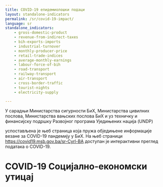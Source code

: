 ```yaml
---
title: COVID-19 епидемиолошки подаци
layout: standalone-indicators
permalink: /sr/covid-19-impact/
language: sr
standalone_indicators:
    - gross-domestic-product
    - revenue-from-indirect-taxes
    - bih-exports-imports
    - industrial-turnover
    - monthly-producer-price
    - retail-trade-indices
    - average-monthly-earnings
    - labour-force-of-bih
    - road-transport
    - railway-transport
    - air-transport
    - cross-border-traffic
    - tourist-nights
    - electricity-supply
 
---
```

У сарадњи Министарства сигурности БиХ, Министарства цивилних
послова, Министарства вањских послова БиХ и уз техничку и
финансијску подршку Развојног програма Уједињених нација (UNDP)

успостављена је њеб страница која пружа обједињене информације
везане за COVID-19 пандемију у БиХ.
На њеб страници <https://covid19.msb.gov.ba/sr-Cyrl-BA> доступан је
интерактивни преглед података о COVID-19.

# COVID-19 Социјално-економски утицај
